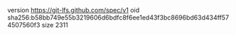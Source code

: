 version https://git-lfs.github.com/spec/v1
oid sha256:b58bb749e55b3219606d6bdfc8f6ee1ed43f3bc8696bd63d434ff574507560f3
size 2311
